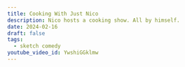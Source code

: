 ```yaml
---
title: Cooking With Just Nico
description: Nico hosts a cooking show. All by himself.
date: 2024-02-16
draft: false
tags:
  - sketch comedy
youtube_video_id: YwshiGGklmw
---
```

